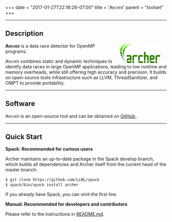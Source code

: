 +++
date = "2017-01-27T22:16:26-07:00"
title = '<span style="font-variant: small-caps;">Archer</span>'
parent = "toolset"
+++

---

## Description

<img src="../img/archer_logo.png" width="25%" alt="Archer Logo" title="Archer" align="right" style="margin-left: 20px; margin-right: 20px;"/>

<span style="font-variant: small-caps;"><b>Archer</b></span> is a data race detector for OpenMP programs.

<span style="font-variant: small-caps;">Archer</span> combines static and dynamic techniques to identify data races in large OpenMP applications, leading to low runtime and memory overheads, while still offering high accuracy and precision. It builds on open-source tools infrastructure such as LLVM, ThreadSanitizer, and OMPT to provide portability.

---

## Software

<span style="font-variant: small-caps;">Archer</span> is an open-source tool and can be obtained on <a class="smooth-link" title="GitHub" href="https://github.com/PRUNERS/archer"><u>GitHub</u> <i class="fa fa-github"></i></a>.

---

## Quick Start

**Spack: Recommended for curious users**

Archer maintains an up-to-date package in the Spack develop branch, which builds all dependencies and Archer itself from the current head of the master branch:

```console
$ git clone https://github.com/LLNL/spack
$ spack/bin/spack install archer
```

If you already have Spack, you can omit the first line.


**Manual: Recommended for developers and contributors**

Please refer to the instructions in <a class="smooth-link" title="README" href="https://github.com/PRUNERS/archer/blob/master/README.md">README.md</a>. 


